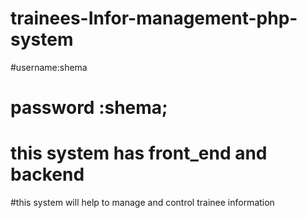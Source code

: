 # trainees-Infor-management-php-system
#username:shema
# password :shema;
# this system has front_end and backend
#this system will help to manage and control trainee information 
